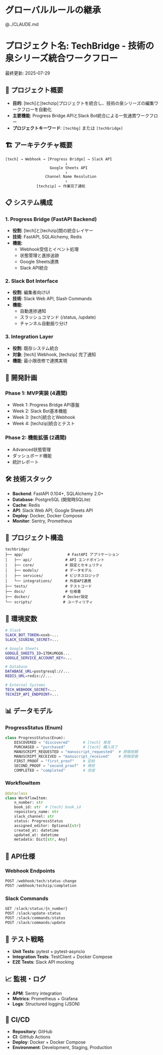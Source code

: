 # グローバルルールの継承
@../CLAUDE.md

# プロジェクト名: TechBridge - 技術の泉シリーズ統合ワークフロー
最終更新: 2025-07-29

## 🎯 プロジェクト概要
- **目的**: [tech]と[techzip]プロジェクトを統合し、技術の泉シリーズの編集ワークフローを自動化
- **主要機能**: Progress Bridge APIとSlack Bot統合による一気通貫ワークフロー
- **プロジェクトキーワード**: `[techbg]` または `[techbridge]`

## 🏗️ アーキテクチャ概要

```
[tech] → Webhook → [Progress Bridge] → Slack API
                           ↓
                    Google Sheets API
                           ↓
                  Channel Name Resolution
                           ↓
              [techzip] ← 作業完了通知
```

## 📋 システム構成

### 1. Progress Bridge (FastAPI Backend)
- **役割**: [tech]と[techzip]間の統合レイヤー
- **技術**: FastAPI, SQLAlchemy, Redis
- **機能**: 
  - Webhook受信とイベント処理
  - 状態管理と進捗追跡
  - Google Sheets連携
  - Slack API統合

### 2. Slack Bot Interface
- **役割**: 編集者向けUI
- **技術**: Slack Web API, Slash Commands
- **機能**:
  - 自動進捗通知
  - スラッシュコマンド (/status, /update)
  - チャンネル自動振り分け

### 3. Integration Layer
- **役割**: 既存システム統合
- **対象**: [tech] Webhook, [techzip] 完了通知
- **機能**: 最小限改修で連携実現

## 🚀 開発計画

### Phase 1: MVP実装 (4週間)
- Week 1: Progress Bridge API基盤
- Week 2: Slack Bot基本機能
- Week 3: [tech]統合とWebhook
- Week 4: [techzip]統合とテスト

### Phase 2: 機能拡張 (2週間) 
- Advanced状態管理
- ダッシュボード機能
- 統計レポート

## 🛠️ 技術スタック
- **Backend**: FastAPI 0.104+, SQLAlchemy 2.0+
- **Database**: PostgreSQL (開発時SQLite)
- **Cache**: Redis
- **API**: Slack Web API, Google Sheets API
- **Deploy**: Docker, Docker Compose
- **Monitor**: Sentry, Prometheus

## 📁 プロジェクト構造
```
techbridge/
├── app/                    # FastAPI アプリケーション
│   ├── api/               # API エンドポイント
│   ├── core/              # 設定とセキュリティ
│   ├── models/            # データモデル
│   ├── services/          # ビジネスロジック
│   └── integrations/      # 外部API連携
├── tests/                 # テストコード
├── docs/                  # 仕様書
├── docker/               # Docker設定
└── scripts/              # ユーティリティ
```

## 🔑 環境変数
```bash
# Slack
SLACK_BOT_TOKEN=xoxb-...
SLACK_SIGNING_SECRET=...

# Google Sheets
GOOGLE_SHEETS_ID=17DKsMGQ6...
GOOGLE_SERVICE_ACCOUNT_KEY=...

# Database
DATABASE_URL=postgresql://...
REDIS_URL=redis://...

# External Systems
TECH_WEBHOOK_SECRET=...
TECHZIP_API_ENDPOINT=...
```

## 📊 データモデル

### ProgressStatus (Enum)
```python
class ProgressStatus(Enum):
    DISCOVERED = "discovered"      # [tech] 発見
    PURCHASED = "purchased"        # [tech] 購入完了
    MANUSCRIPT_REQUESTED = "manuscript_requested"  # 原稿依頼
    MANUSCRIPT_RECEIVED = "manuscript_received"    # 原稿受領
    FIRST_PROOF = "first_proof"    # 初校
    SECOND_PROOF = "second_proof"  # 再校  
    COMPLETED = "completed"        # 完成
```

### WorkflowItem
```python
@dataclass
class WorkflowItem:
    n_number: str
    book_id: str  # [tech] book_id
    repository_name: str
    slack_channel: str
    status: ProgressStatus
    assigned_editor: Optional[str]
    created_at: datetime
    updated_at: datetime
    metadata: Dict[str, Any]
```

## 🔗 API仕様

### Webhook Endpoints
```python
POST /webhook/tech/status-change
POST /webhook/techzip/completion
```

### Slack Commands
```python
GET /slack/status/{n_number}
POST /slack/update-status
POST /slack/commands/status
POST /slack/commands/update
```

## 🧪 テスト戦略
- **Unit Tests**: pytest + pytest-asyncio
- **Integration Tests**: TestClient + Docker Compose
- **E2E Tests**: Slack API mocking

## 📈 監視・ログ
- **APM**: Sentry integration
- **Metrics**: Prometheus + Grafana
- **Logs**: Structured logging (JSON)

## 🔄 CI/CD
- **Repository**: GitHub
- **CI**: GitHub Actions
- **Deploy**: Docker + Docker Compose
- **Environment**: Development, Staging, Production